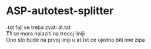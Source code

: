 # ASP-autotest-splitter
 
.txt fajl se treba zvati at.txt  
**T1** se mora nalaziti na trecoj liniji  
Ono sto bude na prvoj liniji u at.txt ce ujedno biti ime zipa  
